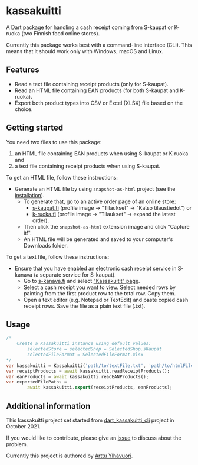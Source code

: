 # kassakuitti

A Dart package for handling a cash receipt coming from S-kaupat or K-ruoka (two Finnish food online stores).

Currently this package works best with a command-line interface (CLI). This means that it should work only with Windows, macOS and Linux.

## Features

- Read a text file containing receipt products (only for S-kaupat).
- Read an HTML file containing EAN products (for both S-kaupat and K-ruoka).
- Export both product types into CSV or Excel (XLSX) file based on the choice.

## Getting started

You need two files to use this package:
1. an HTML file containing EAN products when using S-kaupat or K-ruoka and 
2. a text file containing receipt products when using S-kaupat.

To get an HTML file, follow these instructions:
- Generate an HTML file by using `snapshot-as-html` project (see the [installation](https://github.com/areee/dart_kassakuitti_cli/blob/main/INSTALLATION.md)).
  - To generate that, go to an active order page of an online store:
    - [s-kaupat.fi](https://www.s-kaupat.fi) (profile image → "Tilaukset" → "Katso tilaustiedot") or
    - [k-ruoka.fi](https://www.k-ruoka.fi) (profile image → "Tilaukset" → expand the latest order).
  - Then click the `snapshot-as-html` extension image and click "Capture it!".
  - An HTML file will be generated and saved to your computer's Downloads folder.

To get a text file, follow these instructions:
- Ensure that you have enabled an electronic cash receipt service in S-kanava (a separate service for S-kaupat).
    - Go to [s-kanava.fi](https://www.s-kanava.fi) and select ["Kassakuitit" page](https://www.s-kanava.fi/web/s/oma-s-kanava/asiakasomistaja/kassakuitit).
    - Select a cash receipt you want to view. Select needed rows by painting from the first product row to the total row. Copy them.
    - Open a text editor (e.g. Notepad or TextEdit) and paste copied cash receipt rows. Save the file as a plain text file (.txt).

## Usage

```dart
/*
    Create a Kassakuitti instance using default values:
        selectedStore = selectedShop = SelectedShop.sKaupat
        selectedFileFormat = SelectedFileFormat.xlsx
*/
var kassakuitti = Kassakuitti('path/to/textFile.txt', 'path/to/htmlFile.html');
var receiptProducts = await kassakuitti.readReceiptProducts();
var eanProducts = await kassakuitti.readEANProducts();
var exportedFilePaths =
        await kassakuitti.export(receiptProducts, eanProducts);
```

## Additional information

This kassakuitti project set started from [dart_kassakuitti_cli](https://github.com/areee/dart_kassakuitti_cli) project in October 2021.

If you would like to contribute, please give an [issue](https://github.com/areee/kassakuitti/issues/new) to discuss about the problem.

Currently this project is authored by [Arttu Ylhävuori](https://www.linkedin.com/in/arttuylh).